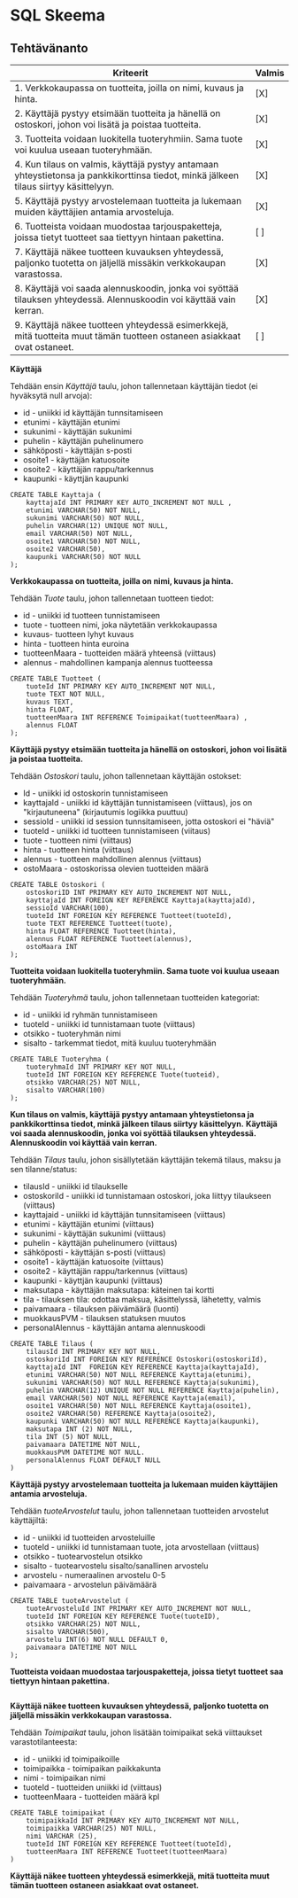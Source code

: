 # SQL Skeema


## Tehtävänanto

| Kriteerit | Valmis |
|-----------|--------|
| 1. Verkkokaupassa on tuotteita, joilla on nimi, kuvaus ja hinta. | [X] |
| 2. Käyttäjä pystyy etsimään tuotteita ja hänellä on ostoskori, johon voi lisätä ja poistaa tuotteita. | [X] |
| 3. Tuotteita voidaan luokitella tuoteryhmiin. Sama tuote voi kuulua useaan tuoteryhmään. | [X] |
| 4. Kun tilaus on valmis, käyttäjä pystyy antamaan yhteystietonsa ja pankkikorttinsa tiedot, minkä jälkeen tilaus siirtyy käsittelyyn. | [X] |
| 5. Käyttäjä pystyy arvostelemaan tuotteita ja lukemaan muiden käyttäjien antamia arvosteluja. | [X] |
| 6. Tuotteista voidaan muodostaa tarjouspaketteja, joissa tietyt tuotteet saa tiettyyn hintaan pakettina. | [ ] |
| 7. Käyttäjä näkee tuotteen kuvauksen yhteydessä, paljonko tuotetta on jäljellä missäkin verkkokaupan varastossa. | [X] |
| 8. Käyttäjä voi saada alennuskoodin, jonka voi syöttää tilauksen yhteydessä. Alennuskoodin voi käyttää vain kerran. | [X] |
| 9. Käyttäjä näkee tuotteen yhteydessä esimerkkejä, mitä tuotteita muut tämän tuotteen ostaneen asiakkaat ovat ostaneet. | [ ] |


**Käyttäjä**

Tehdään ensin *Käyttäjä* taulu, johon tallennetaan käyttäjän tiedot (ei hyväksytä null arvoja):
- id - uniikki id käyttäjän tunnsitamiseen
- etunimi - käyttäjän etunimi
- sukunimi - käyttäjän sukunimi
- puhelin - käyttäjän puhelinumero
- sähköposti - käyttäjän s-posti
- osoite1 - käyttäjän katuosoite
- osoite2 - käyttäjän rappu/tarkennus
- kaupunki - käyttjän kaupunki 

```
CREATE TABLE Kayttaja (
    kayttajaId INT PRIMARY KEY AUTO_INCREMENT NOT NULL ,
    etunimi VARCHAR(50) NOT NULL,
    sukunimi VARCHAR(50) NOT NULL,
    puhelin VARCHAR(12) UNIQUE NOT NULL,
    email VARCHAR(50) NOT NULL,
    osoite1 VARCHAR(50) NOT NULL,
    osoite2 VARCHAR(50),
    kaupunki VARCHAR(50) NOT NULL
);
```

**Verkkokaupassa on tuotteita, joilla on nimi, kuvaus ja hinta.**

Tehdään *Tuote* taulu, johon tallennetaan tuotteen tiedot:
- id - uniikki id tuotteen tunnistamiseen
- tuote - tuotteen nimi, joka näytetään verkkokaupassa
- kuvaus- tuotteen lyhyt kuvaus
- hinta - tuotteen hinta euroina
- tuotteenMaara - tuotteiden määrä yhteensä (viittaus)
- alennus - mahdollinen kampanja alennus tuotteessa

```
CREATE TABLE Tuotteet (
    tuoteId INT PRIMARY KEY AUTO_INCREMENT NOT NULL,
    tuote TEXT NOT NULL,
    kuvaus TEXT,
    hinta FLOAT,
    tuotteenMaara INT REFERENCE Toimipaikat(tuotteenMaara) ,
    alennus FLOAT
);
```

**Käyttäjä pystyy etsimään tuotteita ja hänellä on ostoskori, johon voi lisätä ja poistaa tuotteita.**

Tehdään *Ostoskori* taulu, johon tallennetaan käyttäjän ostokset:
- Id - uniikki id ostoskorin tunnistamiseen
- kayttajaId - uniikki id käyttäjän tunnistamiseen (viittaus), jos on "kirjautuneena" (kirjautumis logiikka puuttuu)
- sessioId - uniikki id session tunnsitamiseen, jotta ostoskori ei "häviä"
- tuoteId - uniikki id tuotteen tunnistamiseen (viitaus)
- tuote - tuotteen nimi (viittaus)
- hinta - tuotteen hinta (viittaus)
- alennus - tuotteen mahdollinen alennus (viittaus)
- ostoMaara - ostoskorissa olevien tuotteiden määrä

```
CREATE TABLE Ostoskori (
    ostoskoriID INT PRIMARY KEY AUTO_INCREMENT NOT NULL,
    kayttajaId INT FOREIGN KEY REFERENCE Kayttaja(kayttajaId),
    sessioId VARCHAR(100),
    tuoteId INT FOREIGN KEY REFERENCE Tuotteet(tuoteId),
    tuote TEXT REFERENCE Tuotteet(tuote),
    hinta FLOAT REFERENCE Tuotteet(hinta),
    alennus FLOAT REFERENCE Tuotteet(alennus),
    ostoMaara INT
);
```

**Tuotteita voidaan luokitella tuoteryhmiin. Sama tuote voi kuulua useaan tuoteryhmään.**

Tehdään *Tuoteryhmä* taulu, johon tallennetaan tuotteiden kategoriat:
- id - uniikki id ryhmän tunnistamiseen
- tuoteId - uniikki id tunnistamaan tuote (viittaus)
- otsikko - tuoteryhmän nimi
- sisalto - tarkemmat tiedot, mitä kuuluu tuoteryhmään

```
CREATE TABLE Tuoteryhma (
    tuoteryhmaId INT PRIMARY KEY NOT NULL,
    tuoteId INT FOREIGN KEY REFERENCE Tuote(tuoteid),
    otsikko VARCHAR(25) NOT NULL,
    sisalto VARCHAR(100)
);
```

**Kun tilaus on valmis, käyttäjä pystyy antamaan yhteystietonsa ja pankkikorttinsa tiedot, minkä jälkeen tilaus siirtyy käsittelyyn.**
**Käyttäjä voi saada alennuskoodin, jonka voi syöttää tilauksen yhteydessä. Alennuskoodin voi käyttää vain kerran.**

Tehdään *Tilaus* taulu, johon sisällytetään käyttäjän tekemä tilaus, maksu ja sen tilanne/status:
- tilausId - uniikki id tilaukselle
- ostoskoriId - uniikki id tunnistamaan ostoskori, joka liittyy tilaukseen (viittaus)
- kayttajaid - uniikki id käyttäjän tunnsitamiseen (viittaus)
- etunimi - käyttäjän etunimi (viittaus)
- sukunimi - käyttäjän sukunimi (viittaus)
- puhelin - käyttäjän puhelinumero (viittaus)
- sähköposti - käyttäjän s-posti (viittaus)
- osoite1 - käyttäjän katuosoite (viittaus)
- osoite2 - käyttäjän rappu/tarkennus (viittaus)
- kaupunki - käyttjän kaupunki (viittaus)
- maksutapa - käyttäjän maksutapa: käteinen tai kortti
- tila - tilauksen tila: odottaa maksua, käsittelyssä, lähetetty, valmis
- paivamaara - tilauksen päivämäärä (luonti)
- muokkausPVM - tilauksen statuksen muutos
- personalAlennus - käyttäjän antama alennuskoodi

```
CREATE TABLE Tilaus (
    tilausId INT PRIMARY KEY NOT NULL,
    ostoskoriId INT FOREIGN KEY REFERENCE Ostoskori(ostoskoriId),
    kayttajaId INT  FOREIGN KEY REFERENCE Kayttaja(kayttajaId),
    etunimi VARCHAR(50) NOT NULL REFERENCE Kayttaja(etunimi),
    sukunimi VARCHAR(50) NOT NULL REFERENCE Kayttaja(sukunimi),
    puhelin VARCHAR(12) UNIQUE NOT NULL REFERENCE Kayttaja(puhelin),
    email VARCHAR(50) NOT NULL REFERENCE Kayttaja(email),
    osoite1 VARCHAR(50) NOT NULL REFERENCE Kayttaja(osoite1),
    osoite2 VARCHAR(50) REFERENCE Kayttaja(osoite2),
    kaupunki VARCHAR(50) NOT NULL REFERENCE Kayttaja(kaupunki),
    maksutapa INT (2) NOT NULL,
    tila INT (5) NOT NULL,
    paivamaara DATETIME NOT NULL,
    muokkausPVM DATETIME NOT NULL.
    personalAlennus FLOAT DEFAULT NULL
)
```

**Käyttäjä pystyy arvostelemaan tuotteita ja lukemaan muiden käyttäjien antamia arvosteluja.**

Tehdään *tuoteArvostelut* taulu, johon tallennetaan tuotteiden arvostelut käyttäjiltä:
- id - uniikki id tuotteiden arvosteluille
- tuoteId - uniikki id tunnistamaan tuote, jota arvostellaan (viittaus)
- otsikko - tuotearvostelun otsikko
- sisalto - tuotearvostelu sisalto/sanallinen arvostelu
- arvostelu - numeraalinen arvostelu 0-5
- paivamaara - arvostelun päivämäärä

```
CREATE TABLE tuoteArvostelut (
    tuoteArvosteluId INT PRIMARY KEY AUTO_INCREMENT NOT NULL,
    tuoteId INT FOREIGN KEY REFERENCE Tuote(tuoteID),
    otsikko VARCHAR(25) NOT NULL,
    sisalto VARCHAR(500),
    arvostelu INT(6) NOT NULL DEFAULT 0,
    paivamaara DATETIME NOT NULL
);
```

**Tuotteista voidaan muodostaa tarjouspaketteja, joissa tietyt tuotteet saa tiettyyn hintaan pakettina.**
```

```


**Käyttäjä näkee tuotteen kuvauksen yhteydessä, paljonko tuotetta on jäljellä missäkin verkkokaupan varastossa.**

Tehdään *Toimipaikat* taulu, johon lisätään toimipaikat sekä viittaukset varastotilanteesta:
- id - uniikki id toimipaikoille
- toimipaikka - toimipaikan paikkakunta
- nimi - toimipaikan nimi
- tuoteId - tuotteiden uniikki id (viittaus)
- tuotteenMaara - tuotteiden määrä kpl

```
CREATE TABLE toimipaikat (
    toimipaikkaId INT PRIMARY KEY AUTO_INCREMENT NOT NULL,
    toimipaikka VARCHAR(25) NOT NULL,
    nimi VARCHAR (25),
    tuoteId INT FOREIGN KEY REFERENCE Tuotteet(tuoteId),
    tuotteenMaara INT REFERENCE Tuotteet(tuotteenMaara)
)
```

**Käyttäjä näkee tuotteen yhteydessä esimerkkejä, mitä tuotteita muut tämän tuotteen ostaneen asiakkaat ovat ostaneet.**
```

```